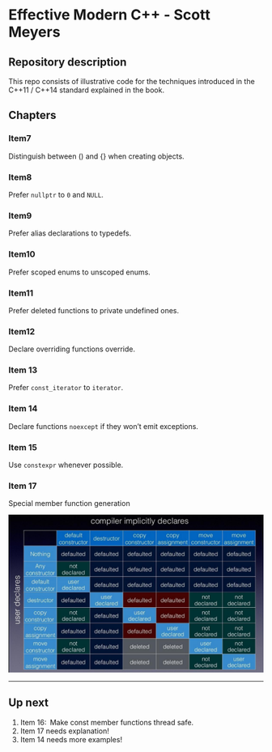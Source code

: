 # Effective Modern C++ - Scott Meyers

## Repository description

This repo consists of illustrative code for the techniques introduced in the C++11 / C++14 standard explained in the book.

## Chapters

### Item7

Distinguish between () and {} when creating objects.

### Item8

Prefer `nullptr` to `0` and `NULL`.

### Item9

Prefer alias declarations to typedefs.

### Item10

Prefer scoped enums to unscoped enums.

### Item11

Prefer deleted functions to private undefined ones.

### Item12

Declare overriding functions override.

### Item 13

Prefer `const_iterator` to `iterator`.

### Item 14

Declare functions `noexcept` if they won’t emit exceptions.

### Item 15

Use `constexpr` whenever possible.

### Item 17

Special member function generation

![Generated member functions][gmf]

[gmf]: gmf.jpg

***

## Up next

1. Item 16: Make const member functions thread safe.
2. Item 17 needs explanation!
3. Item 14 needs more examples!
